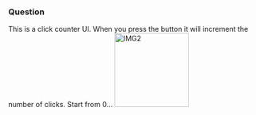 <h3>Question</h3>

This is a click counter UI. When you press the button it will increment the number of clicks. Start from 0…
<img width="149" alt="IMG2" src="https://github.com/Dewmini-Mandis/Java-Lab-29147/assets/136433945/7f231d7d-f172-4196-a00c-a0b9f9d0b136">
